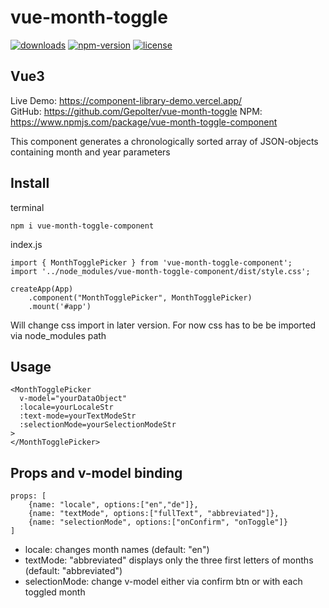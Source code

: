 # vue-month-toggle

[![downloads](https://img.shields.io/npm/dm/vue-month-toggle-component.svg)]()
[![npm-version](https://img.shields.io/npm/v/vue-month-toggle-component.svg)]()
[![license](https://img.shields.io/npm/l/express.svg)]()

## Vue3

Live Demo: <https://component-library-demo.vercel.app/>  
GitHub: <https://github.com/Gepolter/vue-month-toggle>
NPM: <https://www.npmjs.com/package/vue-month-toggle-component>  

This component generates a chronologically sorted array of JSON-objects containing month and year parameters

## Install
terminal
```
npm i vue-month-toggle-component
```
index.js
```
import { MonthTogglePicker } from 'vue-month-toggle-component';
import '../node_modules/vue-month-toggle-component/dist/style.css';

createApp(App)
    .component("MonthTogglePicker", MonthTogglePicker)
    .mount('#app')
```
Will change css import in later version. For now css has to be be imported via node_modules path

## Usage
```
<MonthTogglePicker 
  v-model="yourDataObject"
  :locale=yourLocaleStr
  :text-mode=yourTextModeStr
  :selectionMode=yourSelectionModeStr
>
</MonthTogglePicker>
```

## Props and v-model binding
```
props: [
    {name: "locale", options:["en","de"]},
    {name: "textMode", options:["fullText", "abbreviated"]},
    {name: "selectionMode", options:["onConfirm", "onToggle"]}
]
```
- locale: changes month names (default: "en")
- textMode: "abbreviated" displays only the three first letters of months (default: "abbreviated")
- selectionMode: change v-model either via confirm btn or with each toggled month

